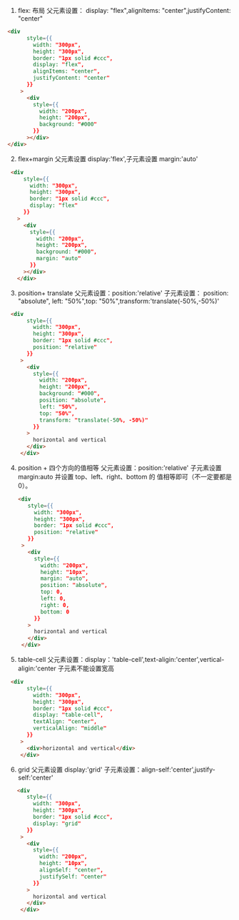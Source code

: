 1. flex: 布局
   父元素设置： display: "flex",alignItems: "center",justifyContent: "center"

```html
<div
      style={{
        width: "300px",
        height: "300px",
        border: "1px solid #ccc",
        display: "flex",
        alignItems: "center",
        justifyContent: "center"
      }}
    >
      <div
        style={{
          width: "200px",
          height: "200px",
          background: "#000"
        }}
      ></div>
</div>
```

2. flex+margin
   父元素设置 display:'flex',子元素设置 margin:'auto'

```html
 <div
     style={{
       width: "300px",
       height: "300px",
       border: "1px solid #ccc",
       display: "flex"
     }}
   >
     <div
       style={{
         width: "200px",
         height: "200px",
         background: "#000",
         margin: "auto"
       }}
     ></div>
   </div>
```

3. position+ translate
   父元素设置：position:'relative'
   子元素设置： position: "absolute", left: "50%",top: "50%",transform:'translate(-50%,-50%)'

```html
 <div
      style={{
        width: "300px",
        height: "300px",
        border: "1px solid #ccc",
        position: "relative"
      }}
    >
      <div
        style={{
          width: "200px",
          height: "200px",
          background: "#000",
          position: "absolute",
          left: "50%",
          top: "50%",
          transform: "translate(-50%, -50%)"
        }}
      >
        horizontal and vertical
      </div>
    </div>
```

4. position + 四个方向的值相等
   父元素设置：position:'relative'
   子元素设置 margin:auto 并设置 top、left、right、bottom 的 值相等即可（不一定要都是 0）。

   ```html
   <div
      style={{
        width: "300px",
        height: "300px",
        border: "1px solid #ccc",
        position: "relative"
      }}
    >
      <div
        style={{
          width: "200px",
          height: "10px",
          margin: "auto",
          position: "absolute",
          top: 0,
          left: 0,
          right: 0,
          bottom: 0
        }}
      >
        horizontal and vertical
      </div>
    </div>
   ```

5. table-cell
   父元素设置：display：'table-cell',text-aligin:'center',vertical-aligin:'center
   子元素不能设置宽高

```html
 <div
      style={{
        width: "300px",
        height: "300px",
        border: "1px solid #ccc",
        display: "table-cell",
        textAlign: "center",
        verticalAlign: "middle"
      }}
    >
      <div>horizontal and vertical</div>
    </div>
```

6. grid
   父元素设置 display:'grid'
   子元素设置：align-self:'center',justify-self:'center'

```html
   <div
      style={{
        width: "300px",
        height: "300px",
        border: "1px solid #ccc",
        display: "grid"
      }}
    >
      <div
        style={{
          width: "200px",
          height: "10px",
          alignSelf: "center",
          justifySelf: "center"
        }}
      >
        horizontal and vertical
      </div>
    </div>
   ```
